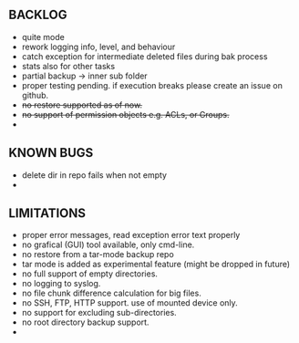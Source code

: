 
## BACKLOG

- quite mode
- rework logging info, level, and behaviour
- catch exception for intermediate deleted files during bak process
- stats also for other tasks
- partial backup -> inner sub folder
- proper testing pending. if execution breaks please create an issue on github.
- ~~no restore supported as of now.~~
- ~~no support of permission objects e.g. ACLs, or Groups.~~
-

## KNOWN BUGS

- delete dir in repo fails when not empty
- 

## LIMITATIONS

- proper error messages, read exception error text properly
- no grafical (GUI) tool available, only cmd-line.
- no restore from a tar-mode backup repo
- tar mode is added as experimental feature (might be dropped in future)
- no full support of empty directories.
- no logging to syslog.
- no file chunk difference calculation for big files.
- no SSH, FTP, HTTP support. use of mounted device only.
- no support for excluding sub-directories.
- no root directory backup support.
-
